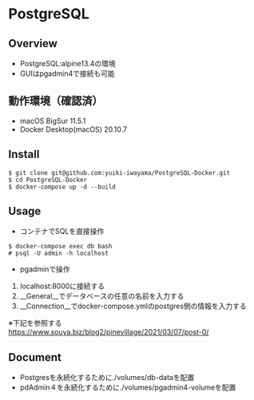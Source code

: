 # PostgreSQL

## Overview
- PostgreSQL:alpine13.4の環境
- GUIはpgadmin4で接続も可能

## 動作環境（確認済）
- macOS BigSur 11.5.1
- Docker Desktop(macOS) 20.10.7

## Install
```
$ git clone git@github.com:yuiki-iwayama/PostgreSQL-Docker.git
$ cd PostgreSQL-Docker
$ docker-compose up -d --build
```

## Usage
- コンテナでSQLを直接操作
```
$ docker-compose exec db bash
# psql -U admin -h localhost
```

- pgadminで操作
1. localhost:8000に接続する
2. __General__でデータベースの任意の名前を入力する
3. __Connection__でdocker-compose.ymlのpostgres側の情報を入力する

※下記を参照する\
https://www.souya.biz/blog2/pinevillage/2021/03/07/post-0/

## Document
- Postgresを永続化するために./volumes/db-dataを配置
- pdAdmin４を永続化するために./volumes/pgadmin4-volumeを配置
